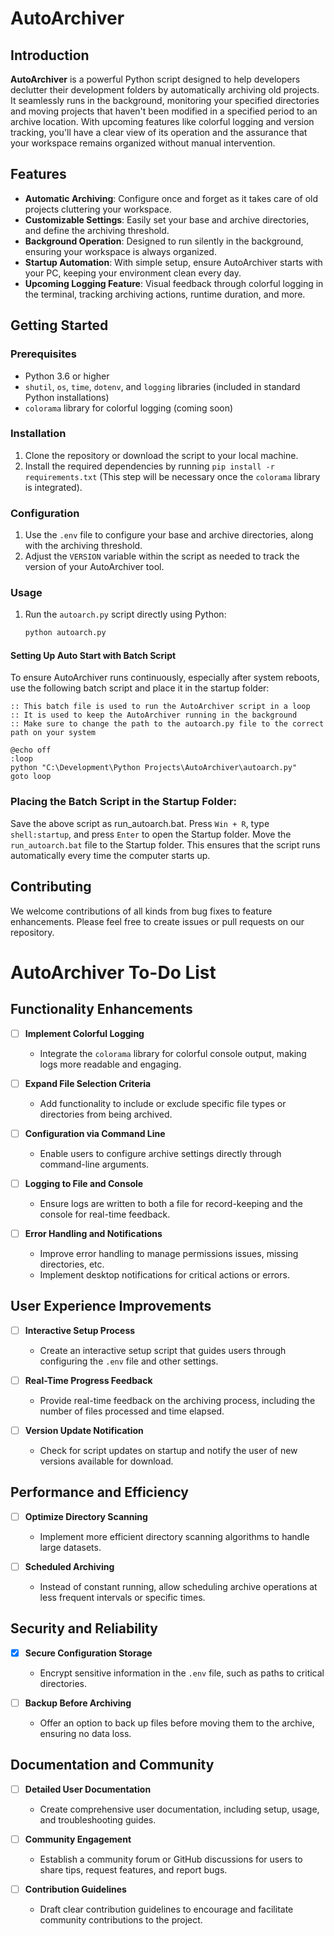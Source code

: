 # AutoArchiver

## Introduction

**AutoArchiver** is a powerful Python script designed to help developers declutter their development folders by automatically archiving old projects. It seamlessly runs in the background, monitoring your specified directories and moving projects that haven't been modified in a specified period to an archive location. With upcoming features like colorful logging and version tracking, you'll have a clear view of its operation and the assurance that your workspace remains organized without manual intervention.

## Features

- **Automatic Archiving**: Configure once and forget as it takes care of old projects cluttering your workspace.
- **Customizable Settings**: Easily set your base and archive directories, and define the archiving threshold.
- **Background Operation**: Designed to run silently in the background, ensuring your workspace is always organized.
- **Startup Automation**: With simple setup, ensure AutoArchiver starts with your PC, keeping your environment clean every day.
- **Upcoming Logging Feature**: Visual feedback through colorful logging in the terminal, tracking archiving actions, runtime duration, and more.

## Getting Started

### Prerequisites

- Python 3.6 or higher
- `shutil`, `os`, `time`, `dotenv`, and `logging` libraries (included in standard Python installations)
- `colorama` library for colorful logging (coming soon)

### Installation

1. Clone the repository or download the script to your local machine.
2. Install the required dependencies by running `pip install -r requirements.txt` (This step will be necessary once the `colorama` library is integrated).

### Configuration

1. Use the `.env` file to configure your base and archive directories, along with the archiving threshold.
2. Adjust the `VERSION` variable within the script as needed to track the version of your AutoArchiver tool.

### Usage

1. Run the `autoarch.py` script directly using Python:

    ```bash
    python autoarch.py
    ```

#### Setting Up Auto Start with Batch Script

To ensure AutoArchiver runs continuously, especially after system reboots, use the following batch script and place it in the startup folder:

```batch
:: This batch file is used to run the AutoArchiver script in a loop
:: It is used to keep the AutoArchiver running in the background
:: Make sure to change the path to the autoarch.py file to the correct path on your system

@echo off
:loop
python "C:\Development\Python Projects\AutoArchiver\autoarch.py"
goto loop
```

### Placing the Batch Script in the Startup Folder:

Save the above script as run_autoarch.bat.
Press ``Win + R``, type ``shell:startup``, and press ``Enter`` to open the Startup folder.
Move the ``run_autoarch.bat`` file to the Startup folder. This ensures that the 
script runs automatically every time the computer starts up.

## Contributing
We welcome contributions of all kinds from bug fixes to feature enhancements. Please feel free to create issues or pull requests on our repository.

# AutoArchiver To-Do List

## Functionality Enhancements

- [ ] **Implement Colorful Logging**
  - Integrate the `colorama` library for colorful console output, making logs more readable and engaging.

- [ ] **Expand File Selection Criteria**
  - Add functionality to include or exclude specific file types or directories from being archived.

- [ ] **Configuration via Command Line**
  - Enable users to configure archive settings directly through command-line arguments.

- [ ] **Logging to File and Console**
  - Ensure logs are written to both a file for record-keeping and the console for real-time feedback.

- [ ] **Error Handling and Notifications**
  - Improve error handling to manage permissions issues, missing directories, etc.
  - Implement desktop notifications for critical actions or errors.

## User Experience Improvements

- [ ] **Interactive Setup Process**
  - Create an interactive setup script that guides users through configuring the `.env` file and other settings.

- [ ] **Real-Time Progress Feedback**
  - Provide real-time feedback on the archiving process, including the number of files processed and time elapsed.

- [ ] **Version Update Notification**
  - Check for script updates on startup and notify the user of new versions available for download.

## Performance and Efficiency

- [ ] **Optimize Directory Scanning**
  - Implement more efficient directory scanning algorithms to handle large datasets.

- [ ] **Scheduled Archiving**
  - Instead of constant running, allow scheduling archive operations at less frequent intervals or specific times.

## Security and Reliability

- [x] **Secure Configuration Storage**
  - Encrypt sensitive information in the `.env` file, such as paths to critical directories.

- [ ] **Backup Before Archiving**
  - Offer an option to back up files before moving them to the archive, ensuring no data loss.

## Documentation and Community

- [ ] **Detailed User Documentation**
  - Create comprehensive user documentation, including setup, usage, and troubleshooting guides.

- [ ] **Community Engagement**
  - Establish a community forum or GitHub discussions for users to share tips, request features, and report bugs.

- [ ] **Contribution Guidelines**
  - Draft clear contribution guidelines to encourage and facilitate community contributions to the project.

